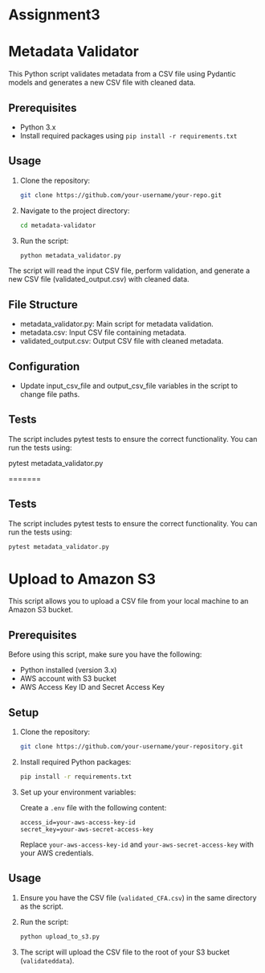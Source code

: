 # Assignment3
# Metadata Validator

This Python script validates metadata from a CSV file using Pydantic models and generates a new CSV file with cleaned data.

## Prerequisites

- Python 3.x
- Install required packages using `pip install -r requirements.txt`

## Usage

1. Clone the repository:

   ```bash
   git clone https://github.com/your-username/your-repo.git

2. Navigate to the project directory:
    ```bash
    cd metadata-validator

3. Run the script:
    ```bash
    python metadata_validator.py

The script will read the input CSV file, perform validation, and generate a new CSV file (validated_output.csv) with cleaned data.

## File Structure
* metadata_validator.py: Main script for metadata validation.
* metadata.csv: Input CSV file containing metadata.
* validated_output.csv: Output CSV file with cleaned metadata.

## Configuration
* Update input_csv_file and output_csv_file variables in the script to change file paths.


## Tests
The script includes pytest tests to ensure the correct functionality. You can run the tests using:

pytest metadata_validator.py

=======

## Tests
The script includes pytest tests to ensure the correct functionality. You can run the tests using:
   ```bash
   pytest metadata_validator.py
   ```

# Upload to Amazon S3

This script allows you to upload a CSV file from your local machine to an Amazon S3 bucket.

## Prerequisites

Before using this script, make sure you have the following:

- Python installed (version 3.x)
- AWS account with S3 bucket
- AWS Access Key ID and Secret Access Key

## Setup

1. Clone the repository:

    ```bash
    git clone https://github.com/your-username/your-repository.git
    ```

2. Install required Python packages:

    ```bash
    pip install -r requirements.txt
    ```

3. Set up your environment variables:

    Create a `.env` file with the following content:

    ```env
    access_id=your-aws-access-key-id
    secret_key=your-aws-secret-access-key
    ```

    Replace `your-aws-access-key-id` and `your-aws-secret-access-key` with your AWS credentials.

## Usage

1. Ensure you have the CSV file (`validated_CFA.csv`) in the same directory as the script.

2. Run the script:

    ```bash
    python upload_to_s3.py
    ```

3. The script will upload the CSV file to the root of your S3 bucket (`validateddata`).
